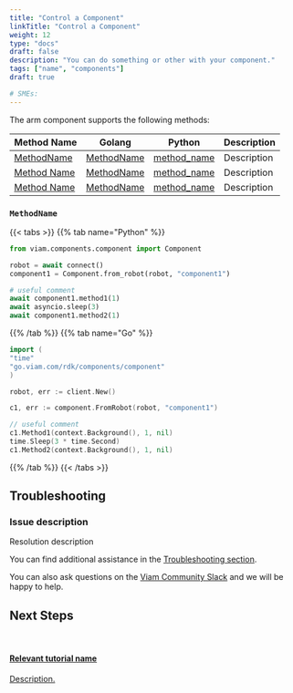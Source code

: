 ```yaml
---
title: "Control a Component"
linkTitle: "Control a Component"
weight: 12
type: "docs"
draft: false
description: "You can do something or other with your component."
tags: ["name", "components"]
draft: true

# SMEs:
---
```


The arm component supports the following methods:

| Method Name | Golang | Python | Description |
| ----------- | ------ | ------ | ----------- |
| [MethodName](#methodname)   | [MethodName][go_method_code]   | [method_name][python_method_code]   | Description    |
| [Method Name](#methodname)   | [MethodName][go_method_code]   | [method_name][python_method_code]   | Description    |
| [Method Name](#methodname)   | [MethodName][go_method_code]   | [method_name][python_method_code]   | Description    |

[go_method_code]: https://pkg.go.dev/go.viam.com/rdk/components/component#Arm
[python_method_code]: https://python.viam.dev/autoapi/viam/components/arm/index.html#viam.components.arm.Arm.get_end_position

### `MethodName`

{{< tabs >}}
{{% tab name="Python" %}}

```python
from viam.components.component import Component

robot = await connect()
component1 = Component.from_robot(robot, "component1")

# useful comment
await component1.method1(1)
await asyncio.sleep(3)
await component1.method2(1)
```

{{% /tab %}}
{{% tab name="Go" %}}

```go
import (
"time"
"go.viam.com/rdk/components/component"
)

robot, err := client.New()

c1, err := component.FromRobot(robot, "component1")

// useful comment
c1.Method1(context.Background(), 1, nil)
time.Sleep(3 * time.Second)
c1.Method2(context.Background(), 1, nil)
```

{{% /tab %}}
{{< /tabs >}}

## Troubleshooting

### Issue description

Resolution description

You can find additional assistance in the [Troubleshooting section](/appendix/troubleshooting/).

You can also ask questions on the [Viam Community Slack](https://join.slack.com/t/viamrobotics/shared_invite/zt-1f5xf1qk5-TECJc1MIY1MW0d6ZCg~Wnw) and we will be happy to help.

## Next Steps

<div class="container text-center">
  <div class="row">
    <div class="col hover-card">
        <a href="install">
            <br>
            <h4 style="text-align: left; margin-left: 0px;">Relevant tutorial name</h4>
            <p style="text-align: left;">Description.</p>
        </a>
    </div>
  </div>
</div>
